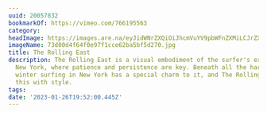 ```yaml
---
uuid: 20057832
bookmarkOf: https://vimeo.com/766195563
category: 
headImage: https://images.are.na/eyJidWNrZXQiOiJhcmVuYV9pbWFnZXMiLCJrZXkiOiIyMDA1NzgzMi9vcmlnaW5hbF83M2QwMGQ0ZjY0ZjBlOTdmMWNjZTYyYmE1YmY1ZDI3MC5qcGciLCJlZGl0cyI6eyJyZXNpemUiOnsid2lkdGgiOjEyMDAsImhlaWdodCI6MTIwMCwiZml0IjoiaW5zaWRlIiwid2l0aG91dEVubGFyZ2VtZW50Ijp0cnVlfSwid2VicCI6eyJxdWFsaXR5Ijo5MH0sImpwZWciOnsicXVhbGl0eSI6OTB9LCJyb3RhdGUiOm51bGx9fQ==?bc=0
imageName: 73d00d4f64f0e97f1cce62ba5bf5d270.jpg
title: The Rolling East
description: The Rolling East is a visual embodiment of the surfer's experience in
  New York, where patience and persistence are key. Beneath all the harsh elements,
  winter surfing in New York has a special charm to it, and The Rolling East exhibits
  this with style.
tags: 
date: '2023-01-26T19:52:00.445Z'
---
```

